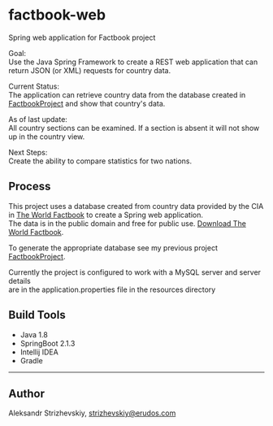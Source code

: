 # factbook-web
Spring web application for Factbook project

Goal:  
Use the Java Spring Framework to create a REST web application that can return JSON (or XML) requests for country data.
 
Current Status:  
The application can retrieve country data from the database created in [FactbookProject](https://github.com/AStrizh/FactbookProject) 
and show that country's data.  

As of last update:  
All country sections can be examined. If a section is absent it will not show up in the country view.

Next Steps:  
Create the ability to compare statistics for two nations.

## Process

This project uses a database created from country data provided by the CIA in
[The World Factbook](https://www.cia.gov/library/publications/the-world-factbook/) 
to create a Spring web application.  
The data is in the public domain and free for public use.
[Download The World Factbook](https://www.cia.gov/library/publications/download/).  
  
To generate the appropriate database see my previous project 
[FactbookProject](https://github.com/AStrizh/FactbookProject). 

Currently the project is configured to work with a MySQL server and server details  
are in the application.properties file in the resources directory


## Build Tools

- Java 1.8
- SpringBoot 2.1.3 
- Intellij IDEA
- Gradle

---
## Author

Aleksandr Strizhevskiy, strizhevskiy@erudos.com